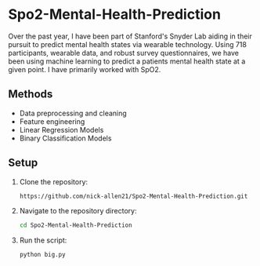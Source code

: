 # Spo2-Mental-Health-Prediction
Over the past year, I have been part of Stanford's Snyder Lab aiding in their pursuit to predict mental health states via wearable technology. Using 718 participants, wearable data, and robust survey questionnaires, we have been using machine learning to predict a patients mental health state at a given point. I have primarily worked with SpO2.
## Methods
- Data preprocessing and cleaning
- Feature engineering 
- Linear Regression Models
- Binary Classification Models
## Setup
1. Clone the repository:
    ```sh
    https://github.com/nick-allen21/Spo2-Mental-Health-Prediction.git
    ```
2. Navigate to the repository directory:
    ```sh
    cd Spo2-Mental-Health-Prediction
    ```
3. Run the script:
    ```sh
    python big.py
    ```
